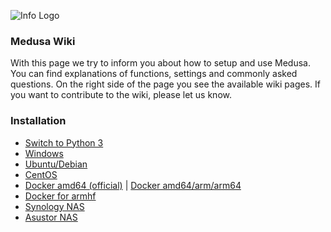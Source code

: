 
![Info Logo](https://i.imgur.com/TCi7NIC.png)
  
### Medusa Wiki

With this page we try to inform you about how to setup and use Medusa.
You can find explanations of functions, settings and commonly asked questions.
On the right side of the page you see the available wiki pages. If you want to
contribute to the wiki, please let us know.

### Installation

- [Switch to Python 3](https://github.com/pymedusa/Medusa/wiki/Switch-to-Python-3)
- [Windows](https://github.com/pymedusa/Medusa/wiki/Medusa-Windows-Installer)
- [Ubuntu/Debian](https://github.com/pymedusa/Medusa/wiki/Medusa-installation-Debian-Ubuntu)
- [CentOS](https://github.com/pymedusa/Medusa/wiki/Medusa-installation-CentOS)
- [Docker amd64 (official)](https://hub.docker.com/r/pymedusa/medusa) | [Docker amd64/arm/arm64](https://hub.docker.com/r/linuxserver/medusa)
- [Docker for armhf](https://github.com/pymedusa/Medusa/wiki/Medusa-Docker-for-ARMHF--and-Nginx-Proxy-Config#install-docker-for-armhf)
- [Synology NAS](https://github.com/SynoCommunity/spksrc/issues/3710#issuecomment-524808904)
- [Asustor NAS](https://github.com/pymedusa/Medusa/issues/7342#issuecomment-553765241)